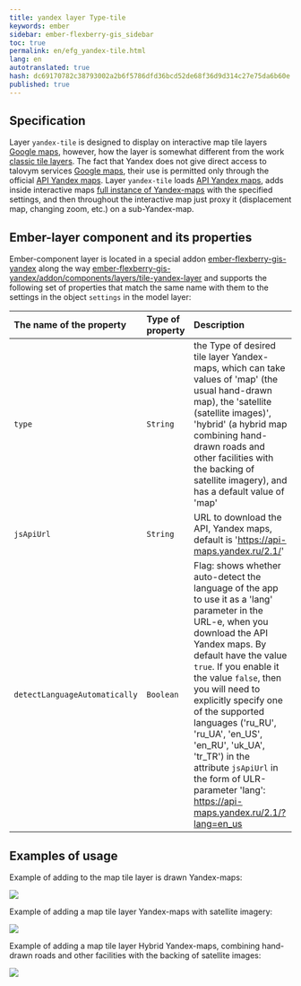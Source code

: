 ```yaml
--- 
title: yandex layer Type-tile 
keywords: ember 
sidebar: ember-flexberry-gis_sidebar 
toc: true 
permalink: en/efg_yandex-tile.html 
lang: en 
autotranslated: true 
hash: dc69170782c38793002a2b6f5786dfd36bcd52de68f36d9d314c27e75da6b60e 
published: true 
--- 
```


## Specification 

Layer `yandex-tile` is designed to display on interactive map tile layers [Google maps](https://yandex.ru/maps), 
however, how the layer is somewhat different from the work [classic tile layers](efg_tile.html). 
The fact that Yandex does not give direct access to talovym services [Google maps](https://yandex.ru/maps), their use is permitted only through the official [API Yandex maps](https://tech.yandex.ru/maps/). 
Layer `yandex-tile` loads [API Yandex maps](https://tech.yandex.ru/maps/), adds inside interactive maps [full instance of Yandex-maps](https://tech.yandex.ru/maps/doc/jsapi/2.1/ref/reference/Map-docpage/) with the specified settings, and then throughout the interactive map just proxy it (displacement map, changing zoom, etc.) on a sub-Yandex-map. 

## Ember-layer component and its properties 

Ember-component layer is located in a special addon [ember-flexberry-gis-yandex](https://github.com/Flexberry/ember-flexberry-gis-yandex) along the way [ember-flexberry-gis-yandex/addon/components/layers/tile-yandex-layer](https://github.com/Flexberry/ember-flexberry-gis-yandex/blob/develop/addon/components/layers/tile-yandex-layer.js) and supports the following set of properties that match the same name with them to the settings in the object `settings` in the model layer: 

The name of the property |Type of property |Description 
:--------------------------|:-----------------|:----------------- 
`type`| `String` | the Type of desired tile layer Yandex-maps, which can take values of 'map' (the usual hand-drawn map), the 'satellite (satellite images)', 'hybrid' (a hybrid map combining hand-drawn roads and other facilities with the backing of satellite imagery), and has a default value of 'map' 
`jsApiUrl`| `String` | URL to download the API, Yandex maps, default is 'https://api-maps.yandex.ru/2.1/' 
`detectLanguageAutomatically`| `Boolean` | Flag: shows whether auto-detect the language of the app to use it as a 'lang' parameter in the URL-e, when you download the API Yandex maps. By default have the value `true`. If you enable it the value `false`, then you will need to explicitly specify one of the supported languages ('ru_RU', 'ru_UA', 'en_US', 'en_RU', 'uk_UA', 'tr_TR') in the attribute `jsApiUrl` in the form of ULR-parameter 'lang': https://api-maps.yandex.ru/2.1/?lang=en_us 

## Examples of usage 

Example of adding to the map tile layer is drawn Yandex-maps: 

![](/images/pages/products/flexberry-gis/addons/ember-flexberry-gis/layers/efg_yandex-tile/yandex-tile-map-example.png) 

Example of adding a map tile layer Yandex-maps with satellite imagery: 

![](/images/pages/products/flexberry-gis/addons/ember-flexberry-gis/layers/efg_yandex-tile/yandex-tile-satellite-example.png) 

Example of adding a map tile layer Hybrid Yandex-maps, combining hand-drawn roads and other facilities with the backing of satellite images: 

![](/images/pages/products/flexberry-gis/addons/ember-flexberry-gis/layers/efg_yandex-tile/yandex-tile-hybrid-example.png) 




